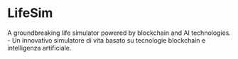 # LifeSim
A groundbreaking life simulator powered by blockchain and AI technologies. - Un innovativo simulatore di vita basato su tecnologie blockchain e intelligenza artificiale.

